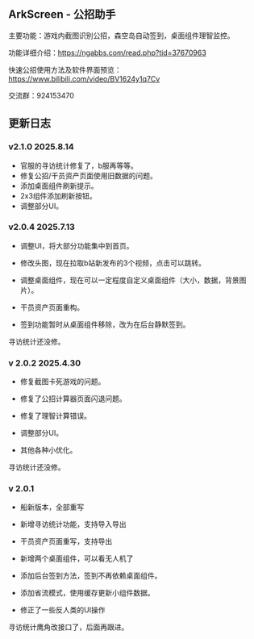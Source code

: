 ## ArkScreen - 公招助手

主要功能：游戏内截图识别公招，森空岛自动签到，桌面组件理智监控。

功能详细介绍：https://ngabbs.com/read.php?tid=37670963

快速公招使用方法及软件界面预览：https://www.bilibili.com/video/BV1624y1q7Cv

交流群：924153470

## 更新日志

### v2.1.0 2025.8.14

* 官服的寻访统计修复了，b服再等等。
* 修复公招/干员资产页面使用旧数据的问题。
* 添加桌面组件刷新提示。
* 2x3组件添加刷新按钮。
* 调整部分UI。

### v2.0.4 2025.7.13

* 调整UI，将大部分功能集中到首页。

* 修改头图，现在拉取b站新发布的3个视频，点击可以跳转。

* 调整桌面组件，现在可以一定程度自定义桌面组件（大小，数据，背景图片）。

* 干员资产页面重构。

* 签到功能暂时从桌面组件移除，改为在后台静默签到。

寻访统计还没修。

### v 2.0.2	2025.4.30

* 修复截图卡死游戏的问题。

* 修复了公招计算器页面闪退问题。

* 修复了理智计算错误。

* 调整部分UI。

* 其他各种小优化。

寻访统计还没修。

### v 2.0.1 

* 船新版本，全部重写

* 新增寻访统计功能，支持导入导出

* 干员资产页面重写，支持导出

* 新增两个桌面组件，可以看无人机了

* 添加后台签到方法，签到不再依赖桌面组件。

* 添加省流模式，使用缓存更新小组件数据。

* 修正了一些反人类的UI操作

寻访统计鹰角改接口了，后面再跟进。

